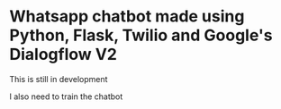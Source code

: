 # Whatsapp chatbot made using Python, Flask, Twilio and Google's Dialogflow V2


This is still in development 

I also need to train the chatbot 